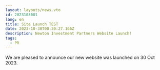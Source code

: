 ```yaml
---
layout: layouts/news.vto
id: 2023103001
lang: en
title: Site Launch TEST
date: 2023-10-30T00:30:27.166Z
description: Newton Investment Partners Website Launch!
tags:
  - PR
---
```

We are pleased to announce our new website was launched on 30 Oct 2023.